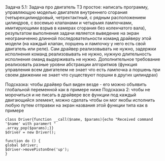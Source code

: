 Задача 5.1: Задача про двигатель
ТЗ простое: написать программу, управляющую моделью двигателя внутреннего сгорания 
(четырехцилиндровый, четрехтактный, с рядным расположением цилиндров, с восемью клапанами 
и четырьмя лампочками, имитирующими взрыв в камерах сгорания без коленчатого вала), результатом 
выполнения задачи является выведение на экран неограниченно длинной последовательности команд 
драйверу этой модели (на каждый клапан, поршень и лампочку у него есть свой двигатель или реле). 
Сам драйвер реализовывать не нужно, задержки исполнения команд реализовывать не нужно, нужную 
длительность исполнения оманд выдерживать не нужно. Дополнительное требование реализовать 
разные уровни абстракции алгоритмов (функция управления всем двигателем не знает что есть 
лампочка а поршень при своем движении не знает что существуют поршни в других цилиндрах)

Подсказка: чтобы драйвер был виден везде - его можно объявить глобальной переменной как в 
примере ниже
Подсказка 2: чтобы не морочиться и не писать в драйвере все функции под каждый двигающийся 
элемент, можно сделать чтобы он мог якобы исполнить любую путем отправки на экран названия этой 
функции типа как в примере

```
class Driver{function __call($name, $params){echo "Received command '$name' with paramert "
.array_pop($params);}}
$driver = new Driver();

function do () {
global $driver;
$driver->movePistonOne('up');
}
```
